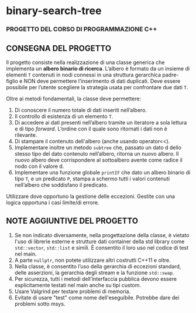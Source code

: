 # binary-search-tree

### PROGETTO DEL CORSO DI PROGRAMMAZIONE C++

## CONSEGNA DEL PROGETTO
Il progetto consiste nella realizzazione di una classe generica che implementa
un **albero binario di ricerca**. L’albero è formato da un insieme di elementi `T`
contenuti in nodi connessi in una struttura gerarchica padre-figlio e NON deve
permettere l’inserimento di dati duplicati. Deve essere possibile per l’utente
scegliere la strategia usata per confrontare due dati `T`.

Oltre ai metodi fondamentali, la classe deve permettere:
1. Di conoscere il numero totale di dati inseriti nell’albero.
2. Il controllo di esistenza di un elemento `T`.
3. Di accedere ai dati presenti nell’albero tramite un iteratore a sola lettura
e di tipo _forward_. L’ordine con il quale sono ritornati i dati non è
rilevante.
4. Di stampare il contenuto dell'albero (anche usando operator<<).
5. Implementare inoltre un metodo `subtree` che, passato un dato d dello
stesso tipo del dato contenuto nell’albero, ritorna un nuovo albero. Il
nuovo albero deve corrispondere al sottoalbero avente come radice il
nodo con il valore d.
6. Implementare una funzione globale `printIF` che dato un albero binario di
tipo `T`, e un predicato `P`, stampa a schermo tutti i valori contenuti
nell’albero che soddisfano il predicato.

Utilizzare dove opportuno la gestione delle eccezioni. Gestite con una logica
opportuna i casi limite/di errore.

## NOTE AGGIUNTIVE DEL PROGETTO
1. Se non indicato diversamente, nella progettazione della classe, è
vietato l'uso di librerie esterne e strutture dati container della std library come
`std::vector`, `std::list` e simili. È consentito il loro uso nel codice di test nel
main.
2. A parte `nullptr`, non potete utilizzare altri costrutti C++11 e oltre.
3. Nella classe, è consentito l’uso della gerarchia di eccezioni standard,
delle asserzioni, la gerarchia degli stream e la funzione `std::swap`.
4. Per sicurezza, tutti i metodi dell’interfaccia pubblica devono essere 
esplicitamente testati nel main anche su tipi custom.
5. Usare Valgrind per testare problemi di memoria.
6. Evitate di usare "test" come nome dell'eseguibile. Potrebbe dare dei
problemi sotto msys.
